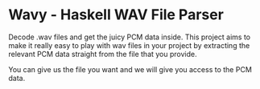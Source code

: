 # Wavy - Haskell WAV File Parser

Decode .wav files and get the juicy PCM data inside. This project aims to make it really
easy to play with wav files in your project by extracting the relevant PCM data straight
from the file that you provide.

You can give us the file you want and we will give you access to the PCM data.

